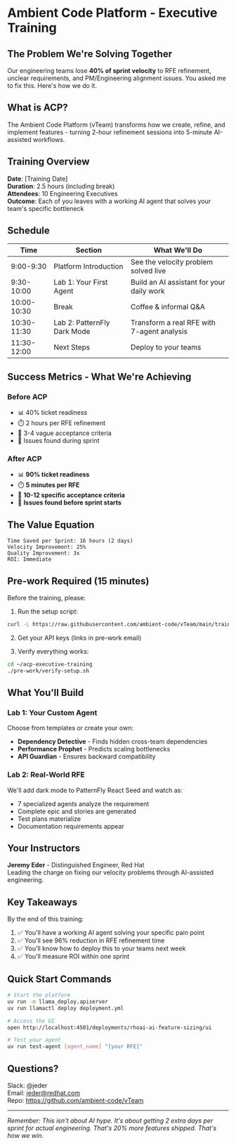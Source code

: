 # Ambient Code Platform - Executive Training

## The Problem We're Solving Together

Our engineering teams lose **40% of sprint velocity** to RFE refinement, unclear requirements, and PM/Engineering alignment issues. You asked me to fix this. Here's how we do it.

## What is ACP?

The Ambient Code Platform (vTeam) transforms how we create, refine, and implement features - turning 2-hour refinement sessions into 5-minute AI-assisted workflows.

## Training Overview

**Date**: [Training Date]  
**Duration**: 2.5 hours (including break)  
**Attendees**: 10 Engineering Executives  
**Outcome**: Each of you leaves with a working AI agent that solves your team's specific bottleneck

## Schedule

| Time | Section | What We'll Do |
|------|---------|---------------|
| 9:00-9:30 | Platform Introduction | See the velocity problem solved live |
| 9:30-10:00 | Lab 1: Your First Agent | Build an AI assistant for your daily work |
| 10:00-10:30 | Break | Coffee & informal Q&A |
| 10:30-11:30 | Lab 2: PatternFly Dark Mode | Transform a real RFE with 7-agent analysis |
| 11:30-12:00 | Next Steps | Deploy to your teams |

## Success Metrics - What We're Achieving

### Before ACP

- 📊 40% ticket readiness
- ⏱️ 2 hours per RFE refinement
- 🔄 3-4 vague acceptance criteria
- 🐛 Issues found during sprint

### After ACP

- 📊 **90% ticket readiness**
- ⏱️ **5 minutes per RFE**
- 🔄 **10-12 specific acceptance criteria**
- 🐛 **Issues found before sprint starts**

## The Value Equation

```
Time Saved per Sprint: 16 hours (2 days)
Velocity Improvement: 25%
Quality Improvement: 3x
ROI: Immediate
```

## Pre-work Required (15 minutes)

Before the training, please:

1. Run the setup script:

```bash
curl -L https://raw.githubusercontent.com/ambient-code/vTeam/main/training/setup-acp-training.sh | bash
```

2. Get your API keys (links in pre-work email)

3. Verify everything works:

```bash
cd ~/acp-executive-training
./pre-work/verify-setup.sh
```

## What You'll Build

### Lab 1: Your Custom Agent

Choose from templates or create your own:

- **Dependency Detective** - Finds hidden cross-team dependencies
- **Performance Prophet** - Predicts scaling bottlenecks
- **API Guardian** - Ensures backward compatibility

### Lab 2: Real-World RFE

We'll add dark mode to PatternFly React Seed and watch as:

- 7 specialized agents analyze the requirement
- Complete epic and stories are generated
- Test plans materialize
- Documentation requirements appear

## Your Instructors

**Jeremy Eder** - Distinguished Engineer, Red Hat  
Leading the charge on fixing our velocity problems through AI-assisted engineering.

## Key Takeaways

By the end of this training:

1. ✅ You'll have a working AI agent solving your specific pain point
2. ✅ You'll see 96% reduction in RFE refinement time
3. ✅ You'll know how to deploy this to your teams next week
4. ✅ You'll measure ROI within one sprint

## Quick Start Commands

```bash
# Start the platform
uv run -m llama_deploy.apiserver
uv run llamactl deploy deployment.yml

# Access the UI
open http://localhost:4501/deployments/rhoai-ai-feature-sizing/ui

# Test your agent
uv run test-agent [agent_name] "[your RFE]"
```

## Questions?

Slack: @jeder  
Email: <jeder@redhat.com>  
Repo: <https://github.com/ambient-code/vTeam>

---

*Remember: This isn't about AI hype. It's about getting 2 extra days per sprint for actual engineering. That's 20% more features shipped. That's how we win.*
